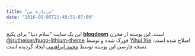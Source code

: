 ```yaml
---
title: "درباره من"
date: "2016-05-05T21:48:51-07:00"
---
```


این یک سایت "سلام دنیا" برای پکیج [**blogdown**](https://github.com/rstudio/blogdown) است. این پوسته از مخزن [@jrutheiser/hugo-lithium-theme](https://github.com/jrutheiser/hugo-lithium-theme) فورک شده و توسط [Yihui Xie](https://github.com/yihui/hugo-lithium) اصلاح شده است. نسخه فارسی این پوسته توسط [محمد ابراهیمی](https://github.com/moheb2000/hugo-lithium) ایجاد گردیده است.

